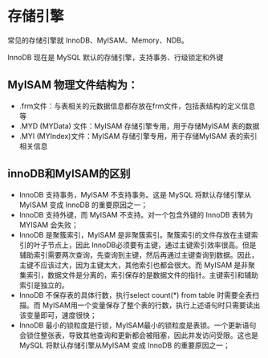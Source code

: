 # 存储引擎

常见的存储引擎就 InnoDB、MyISAM、Memory、NDB。

InnoDB 现在是 MySQL 默认的存储引擎，支持事务、行级锁定和外键

## MyISAM 物理文件结构为：
- .frm文件：与表相关的元数据信息都存放在frm文件，包括表结构的定义信息等
- .MYD (MYData) 文件：MyISAM 存储引擎专用，用于存储MyISAM 表的数据
- .MYI (MYIndex)文件：MyISAM 存储引擎专用，用于存储MyISAM 表的索引相关信息

## innoDB和MyISAM的区别
- InnoDB 支持事务，MyISAM 不支持事务。这是 MySQL 将默认存储引擎从 MyISAM 变成 InnoDB 的重要原因之一；
- InnoDB 支持外键，而 MyISAM 不支持。对一个包含外键的 InnoDB 表转为 MYISAM 会失败；
- InnoDB 是聚簇索引，MyISAM 是非聚簇索引。聚簇索引的文件存放在主键索引的叶子节点上，因此 InnoDB必须要有主键，通过主键索引效率很高。但是辅助索引需要两次查询，先查询到主键，然后再通过主键查询到数据。因此，主键不应该过大，因为主键太大，其他索引也都会很大。而 MyISAM 是非聚集索引，数据文件是分离的，索引保存的是数据文件的指针。主键索引和辅助索引是独立的。
- InnoDB 不保存表的具体行数，执行select count(*) from table 时需要全表扫描。而 MyISAM用一个变量保存了整个表的行数，执行上述语句时只需要读出该变量即可，速度很快；
- InnoDB 最小的锁粒度是行锁，MyISAM最小的锁粒度是表锁。一个更新语句会锁住整张表，导致其他查询和更新都会被阻塞，因此并发访问受限。这也是 MySQL 将默认存储引擎从MyISAM 变成 InnoDB 的重要原因之一；